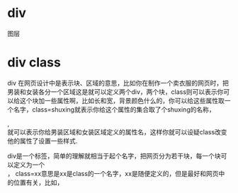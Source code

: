 # div 

图层

# div class

div 在网页设计中是表示块、区域的意思，比如你在制作一个卖衣服的网页时，把男装和女装各分一个区域这是就可以定义两个div，两个块，class则可以表示你可以给这个块加一些属性啊，比如长和宽，背景颜色什么的，你可以给这些属性取一个名字，class=shuxing就表示你给这个属性的集合取了个shuxing的名称，<div class=nanzhuang>,<div class=nvzhuang> 就可以表示你给男装区域和女装区域定义的属性名，这样你就可以设疑class改变他的属性了设置一些样式.
  
<div class=.....>div是一个标签，简单的理解就相当于起个名字，把网页分为若干块，每一个块可以定义为一个<div>， class=xx意思是xx是class的一个名字，xx是随便定义的，但是最好和网页中的位置有关，比如，<div class=top>
